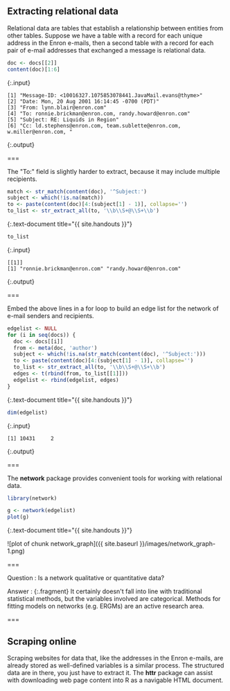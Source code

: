 ---
---

## Extracting relational data

Relational data are tables that establish a relationship between entities from other tables. Suppose we have a table with a record for each unique address in the Enron e-mails, then a second table with a record for each pair of e-mail addresses that exchanged a message is relational data.


~~~r
doc <- docs[[2]]
content(doc)[1:6]
~~~
{:.input}
~~~
[1] "Message-ID: <10016327.1075853078441.JavaMail.evans@thyme>"               
[2] "Date: Mon, 20 Aug 2001 16:14:45 -0700 (PDT)"                             
[3] "From: lynn.blair@enron.com"                                              
[4] "To: ronnie.brickman@enron.com, randy.howard@enron.com"                   
[5] "Subject: RE: Liquids in Region"                                          
[6] "Cc: ld.stephens@enron.com, team.sublette@enron.com, w.miller@enron.com, "
~~~
{:.output}

===

The "To:" field is slightly harder to extract, because it may include multiple recipients.


~~~r
match <- str_match(content(doc), '^Subject:')
subject <- which(!is.na(match))
to <- paste(content(doc)[4:(subject[1] - 1)], collapse='')
to_list <- str_extract_all(to, '\\b\\S+@\\S+\\b')
~~~
{:.text-document title="{{ site.handouts }}"}


~~~r
to_list
~~~
{:.input}
~~~
[[1]]
[1] "ronnie.brickman@enron.com" "randy.howard@enron.com"   
~~~
{:.output}

===

Embed the above lines in a for loop to build an edge list for the network of e-mail senders and recipients.


~~~r
edgelist <- NULL
for (i in seq(docs)) {
  doc <- docs[[i]]
  from <- meta(doc, 'author')
  subject <- which(!is.na(str_match(content(doc), '^Subject:')))
  to <- paste(content(doc)[4:(subject[1] - 1)], collapse='')
  to_list <- str_extract_all(to, '\\b\\S+@\\S+\\b')
  edges <- t(rbind(from, to_list[[1]]))
  edgelist <- rbind(edgelist, edges)
}
~~~
{:.text-document title="{{ site.handouts }}"}


~~~r
dim(edgelist)
~~~
{:.input}
~~~
[1] 10431     2
~~~
{:.output}

===

The **network** package provides convenient tools for working with relational data.


~~~r
library(network)

g <- network(edgelist)
plot(g)
~~~
{:.text-document title="{{ site.handouts }}"}

![plot of chunk network_graph]({{ site.baseurl }}/images/network_graph-1.png)

===

Question
: Is a network qualitative or quantitative data?

Answer
: {:.fragment} It certainly doesn't fall into line with traditional statistical methods, but the variables involved are categorical. Methods for fitting models on networks (e.g. ERGMs) are an active research area.

===

## Scraping online

Scraping websites for data that, like the addresses in the Enron e-mails, are already stored as well-defined variables is a similar process. The structured data are in there, you just have to extract it. The **httr** package can assist with downloading web page content into R as a navigable HTML document.
